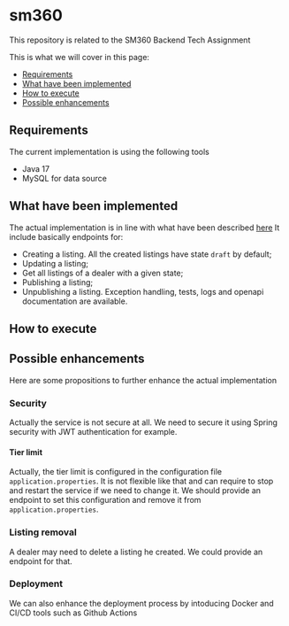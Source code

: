 # sm360
This repository is related to the SM360 Backend Tech Assignment

This is what we will cover in this page:
* [Requirements](#requirements)
* [What have been implemented](#workdone)
* [How to execute](#execute)
* [Possible enhancements](#enhancements)


## <a name="requirements"></a>Requirements
The current implementation is using the following tools
* Java 17
* MySQL for data source

## <a name="workdone"></a>What have been implemented
The actual implementation is in line with what have been described [here](https://github.com/sm360/backend-tech-assignment)
It include basically endpoints for:
* Creating a listing. All the created listings have state `draft` by default;
* Updating a listing;
* Get all listings of a dealer with a given state;
* Publishing a listing;
* Unpublishing a listing.
Exception handling, tests, logs and openapi documentation are available.

## <a name="execute"></a>How to execute

## <a name="enhancements"></a>Possible enhancements
Here are some propositions to further enhance the actual implementation

### Security
Actually the service is not secure at all. 
We need to secure it using Spring security with JWT authentication for example.

#### Tier limit
Actually, the tier limit is configured in the configuration file `application.properties`. It is not flexible like that and can require to stop and restart the service if we need to change it.
We should provide an endpoint to set this configuration and remove it from `application.properties`.

### Listing removal
A dealer may need to delete a listing he created. We could provide an endpoint for that.

### Deployment
We can also enhance the deployment process by intoducing Docker and CI/CD tools such as Github Actions
